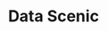 ---
title: Data Scenic
description: My machine learning journey
background: "images/alaska_range.jpg"
---